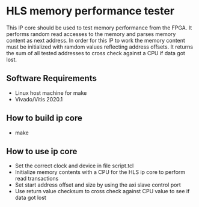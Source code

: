 # HLS memory performance tester
This IP core should be used to test memory performance from the FPGA. It performs random read accesses to the memory and parses memory content as next address. In order for this IP to work the memory content must be initialized with ramdom values reflecting address offsets. It returns the sum of all tested addresses to cross check against a CPU if data got lost. 

## Software Requirements
* Linux host machine for make
* Vivado/Vitis 2020.1

## How to build ip core
* make

## How to use ip core
* Set the correct clock and device in file script.tcl
* Initialize memory contents with a CPU for the HLS ip core to perform read transactions
* Set start address offset and size by using the axi slave control port
* Use return value checksum to cross check against CPU value to see if data got lost